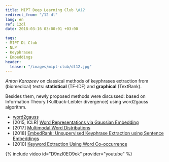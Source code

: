 ```yaml
---
title: MIPT Deep Learning Club \#12
redirect_from: "/12-dl"
lang: en
ref: 12dl
date: 2018-03-16 03:00:01 +03:00

tags:
- MIPT DL Club
- NLP
- Keyphrases
- Embeddings
header:
  teaser: "/images/mipt-club/dl12.jpg"
---
```


_Anton Karazeev_ on classical methods of keyphrases extraction from (biomedical) texts: **statistical** (TF-IDF) and **graphical** (TextRank).

Besides them, newly proposed methods were discussed: based on Information Theory (Kullback-Leibler divergence) using word2gauss algorithm.

- [word2gauss](https://github.com/seomoz/word2gauss)
- [2015, ICLR] [Word Representations via Gaussian Embedding](https://arxiv.org/abs/1412.6623)
- [2017] [Multimodal Word Distributions](https://arxiv.org/abs/1704.08424)
- [2018] [EmbedRank: Unsupervised Keyphrase Extraction using Sentence Embeddings](https://arxiv.org/abs/1801.04470)
- [2010] [Keyword Extraction Using Word Co-occurrence](https://www.researchgate.net/publication/224179686_Keyword_Extraction_Using_Word_Co-occurrence)

{% include video id="D9nzI0EO9ok" provider="youtube" %}
